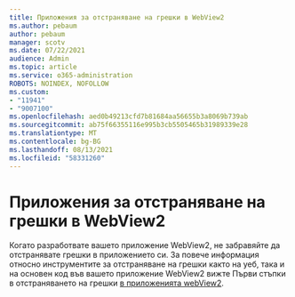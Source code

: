 ```yaml
---
title: Приложения за отстраняване на грешки в WebView2
ms.author: pebaum
author: pebaum
manager: scotv
ms.date: 07/22/2021
audience: Admin
ms.topic: article
ms.service: o365-administration
ROBOTS: NOINDEX, NOFOLLOW
ms.custom:
- "11941"
- "9007100"
ms.openlocfilehash: aed0b49213cfd7b81684aa56655b3a8069b739ab
ms.sourcegitcommit: ab75f66355116e995b3cb5505465b31989339e28
ms.translationtype: MT
ms.contentlocale: bg-BG
ms.lasthandoff: 08/13/2021
ms.locfileid: "58331260"
---
```

# <a name="debug-webview2-apps"></a>Приложения за отстраняване на грешки в WebView2

Когато разработвате вашето приложение WebView2, не забравяйте да отстранявате грешки в приложението си. За повече информация относно инструментите за отстраняване на грешки както на уеб, така и на основен код във вашето приложение WebView2 вижте Първи стъпки в отстраняването на грешки [в приложенията webView2](https://docs.microsoft.com/microsoft-edge/webview2/how-to/debug).
